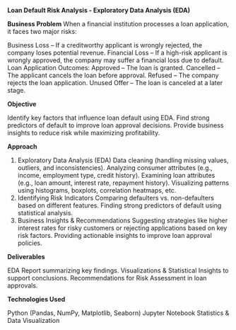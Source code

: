 **Loan Default Risk Analysis - Exploratory Data Analysis (EDA)**

**Business Problem**
When a financial institution processes a loan application, it faces two major risks:

Business Loss – If a creditworthy applicant is wrongly rejected, the company loses potential revenue.
Financial Loss – If a high-risk applicant is wrongly approved, the company may suffer a financial loss due to default.
Loan Application Outcomes:
Approved – The loan is granted.
Cancelled – The applicant cancels the loan before approval.
Refused – The company rejects the loan application.
Unused Offer – The loan is canceled at a later stage.

**Objective**

Identify key factors that influence loan default using EDA.
Find strong predictors of default to improve loan approval decisions.
Provide business insights to reduce risk while maximizing profitability.

**Approach**

1. Exploratory Data Analysis (EDA)
Data cleaning (handling missing values, outliers, and inconsistencies).
Analyzing consumer attributes (e.g., income, employment type, credit history).
Examining loan attributes (e.g., loan amount, interest rate, repayment history).
Visualizing patterns using histograms, boxplots, correlation heatmaps, etc.
2. Identifying Risk Indicators
Comparing defaulters vs. non-defaulters based on different features.
Finding strong predictors of default using statistical analysis.
3. Business Insights & Recommendations
Suggesting strategies like higher interest rates for risky customers or rejecting applications based on key risk factors.
Providing actionable insights to improve loan approval policies.

**Deliverables**

EDA Report summarizing key findings.
Visualizations & Statistical Insights to support conclusions.
Recommendations for Risk Assessment in loan approvals.

**Technologies Used**

Python (Pandas, NumPy, Matplotlib, Seaborn)
Jupyter Notebook
Statistics & Data Visualization

